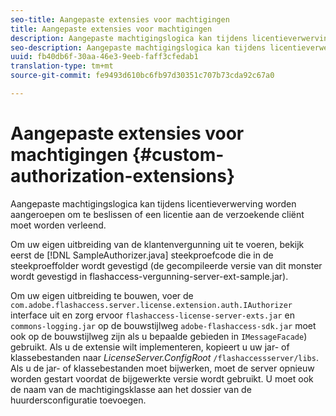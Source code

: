 ```yaml
---
seo-title: Aangepaste extensies voor machtigingen
title: Aangepaste extensies voor machtigingen
description: Aangepaste machtigingslogica kan tijdens licentieverwerving worden aangeroepen om te beslissen of een licentie aan de verzoekende cliënt moet worden verleend.
seo-description: Aangepaste machtigingslogica kan tijdens licentieverwerving worden aangeroepen om te beslissen of een licentie aan de verzoekende cliënt moet worden verleend.
uuid: fb40db6f-30aa-46e3-9eeb-faff3cfedab1
translation-type: tm+mt
source-git-commit: fe9493d610bc6fb97d30351c707b73cda92c67a0

---
```



# Aangepaste extensies voor machtigingen {#custom-authorization-extensions}

Aangepaste machtigingslogica kan tijdens licentieverwerving worden aangeroepen om te beslissen of een licentie aan de verzoekende cliënt moet worden verleend.

Om uw eigen uitbreiding van de klantenvergunning uit te voeren, bekijk eerst de [!DNL SampleAuthorizer.java] steekproefcode die in de steekproeffolder wordt gevestigd (de gecompileerde versie van dit monster wordt gevestigd in flashaccess-vergunning-server-ext-sample.jar).

Om uw eigen uitbreiding te bouwen, voer de `com.adobe.flashaccess.server.license.extension.auth.IAuthorizer` interface uit en zorg ervoor `flashaccess-license-server-exts.jar` en `commons-logging.jar` op de bouwstijlweg `adobe-flashaccess-sdk.jar` moet ook op de bouwstijlweg zijn als u bepaalde gebieden in `IMessageFacade`) gebruikt. Als u de extensie wilt implementeren, kopieert u uw jar- of klassebestanden naar *LicenseServer.ConfigRoot* `/flashaccessserver/libs`. Als u de jar- of klassebestanden moet bijwerken, moet de server opnieuw worden gestart voordat de bijgewerkte versie wordt gebruikt. U moet ook de naam van de machtigingsklasse aan het dossier van de huurdersconfiguratie toevoegen.
